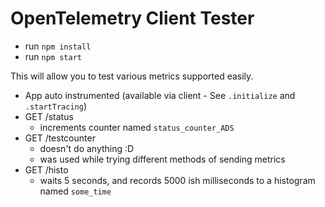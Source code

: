 # OpenTelemetry Client Tester

  - run `npm install`
  - run `npm start`

This will allow you to test various metrics supported easily.

- App auto instrumented (available via client - See `.initialize` and `.startTracing`)
- GET /status 
  - increments counter named `status_counter_ADS`
- GET /testcounter
  - doesn't do anything :D
  - was used while trying different methods of sending metrics
- GET /histo
  - waits 5 seconds, and records 5000 ish milliseconds to a histogram named `some_time`
